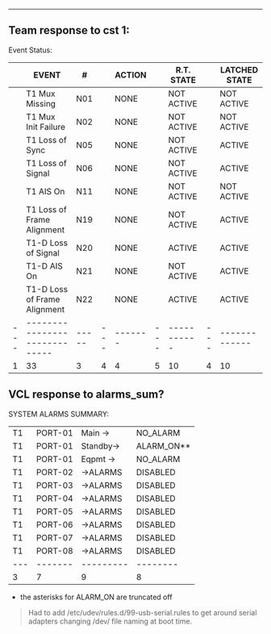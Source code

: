****
## Team response to cst 1:

Event Status:

|   |          EVENT              |   # |   |ACTION |   | R.T. STATE|   |LATCHED STATE|
|---|-----------------------------|-----|---|-------|---|-----------|---|-------------|
|   |T1 Mux Missing               |  N01|   | NONE  |   | NOT ACTIVE|   | NOT ACTIVE  |
|   |T1 Mux Init Failure          |  N02|   | NONE  |   | NOT ACTIVE|   | NOT ACTIVE  |
|   |T1 Loss of Sync              |  N05|   | NONE  |   | NOT ACTIVE|   | ACTIVE      |
|   |T1 Loss of Signal            |  N06|   | NONE  |   | NOT ACTIVE|   | ACTIVE      |
|   |T1 AIS On                    |  N11|   | NONE  |   | NOT ACTIVE|   | NOT ACTIVE  |
|   |T1 Loss of Frame Alignment   |  N19|   | NONE  |   | NOT ACTIVE|   | ACTIVE      |
|   |T1-D Loss of Signal          |  N20|   | NONE  |   | ACTIVE    |   | ACTIVE      |
|   |T1-D AIS On                  |  N21|   | NONE  |   | NOT ACTIVE|   | ACTIVE      |
|   |T1-D Loss of Frame Alignment |  N22|   | NONE  |   | ACTIVE    |   | ACTIVE      |
|---|-----------------------------|-----|---|-------|---|-----------|---|-------------|
| 1 | 33                          | 3   | 4 |    4  | 5 |  10       | 4 | 10          |

## VCL response to alarms_sum?

 SYSTEM ALARMS SUMMARY:
 
|    |       |         |        |
|----|-------|---------|--------|
|T1 |PORT-01|Main   ->|NO_ALARM|  
|T1 |PORT-01|Standby->|ALARM_ON**|
|T1 |PORT-01|Eqpmt  ->|NO_ALARM|  
|T1 |PORT-02|->ALARMS |DISABLED|
|T1 |PORT-03|->ALARMS |DISABLED|
|T1 |PORT-04|->ALARMS |DISABLED|
|T1 |PORT-05|->ALARMS |DISABLED|
|T1 |PORT-06|->ALARMS |DISABLED|
|T1 |PORT-07|->ALARMS |DISABLED|
|T1 |PORT-08|->ALARMS |DISABLED|
|---|-------|---------|--------|
| 3 |   7   |    9    |    8   |

+   the asterisks for ALARM_ON are truncated off

>Had to add /etc/udev/rules.d/99-usb-serial.rules to get around serial adapters changing /dev/ file naming 
>at boot time. 
